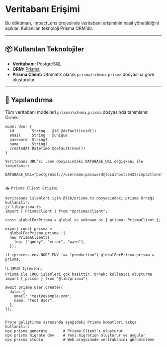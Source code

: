 # Veritabanı Erişimi

Bu döküman, ImpactLens projesinde veritabanı erişiminin nasıl yönetildiğini açıklar. Kullanılan teknoloji Prisma ORM'dir.

---

## 📦 Kullanılan Teknolojiler

- **Veritabanı:** PostgreSQL  
- **ORM:** [Prisma](https://www.prisma.io/)  
- **Prisma Client:** Otomatik olarak `prisma/schema.prisma` dosyasına göre oluşturulur.

---

## 🔧 Yapılandırma

Tüm veritabanı modelleri `prisma/schema.prisma` dosyasında tanımlanır. Örnek:

```prisma
model User {
  id        String   @id @default(cuid())
  email     String   @unique
  password  String?
  name      String?
  createdAt DateTime @default(now())
}

Veritabanı URL’si .env dosyasındaki DATABASE_URL değişkeni ile tanımlanır:

DATABASE_URL="postgresql://username:password@localhost:5432/impactlens"


📥 Prisma Client Erişimi

Veritabanı işlemleri için @lib/prisma.ts dosyasındaki prisma örneği kullanılır:
// lib/prisma.ts
import { PrismaClient } from "@prisma/client";

const globalForPrisma = global as unknown as { prisma: PrismaClient };

export const prisma =
  globalForPrisma.prisma ||
  new PrismaClient({
    log: ["query", "error", "warn"],
  });

if (process.env.NODE_ENV !== "production") globalForPrisma.prisma = prisma;

🔍 CRUD İşlemleri
Prisma ile CRUD işlemleri çok basittir. Örnek: kullanıcı oluşturma
import { prisma } from "@lib/prisma";

await prisma.user.create({
  data: {
    email: "test@example.com",
    name: "Test User",
  },
});


Proje geliştirme sırasında aşağıdaki Prisma komutları sıkça kullanılır:
npx prisma generate       # Prisma Client'ı oluşturur
npx prisma migrate dev    # Yeni migration oluşturur ve uygular
npx prisma studio         # Web arayüzünde veritabanını görüntüleme
